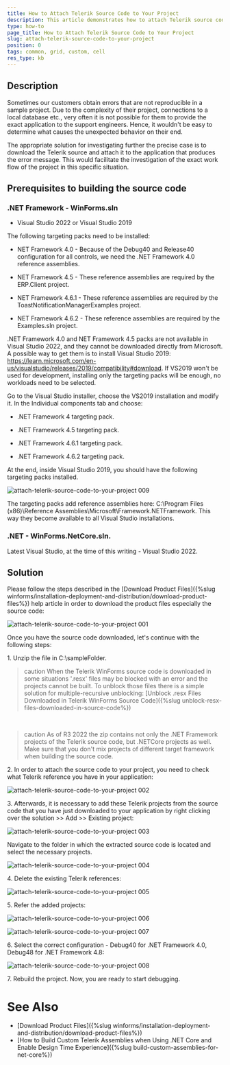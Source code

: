 ```yaml
---
title: How to Attach Telerik Source Code to Your Project
description: This article demonstrates how to attach Telerik source code to your project
type: how-to
page_title: How to Attach Telerik Source Code to Your Project 
slug: attach-telerik-source-code-to-your-project
position: 0
tags: common, grid, custom, cell
res_type: kb
---
```


## Description

Sometimes our customers obtain errors that are not reproducible in a sample project. Due to the complexity of their project, connections to a local database etc., very often it is not possible for them to provide the exact application to the support engineers. Hence, it wouldn't be easy to determine what causes the unexpected behavior on their end.

The appropriate solution for investigating further the precise case is to download the Telerik source and attach it to the application that produces the error message. This would facilitate the investigation of the exact work flow of the project in this specific situation.

## Prerequisites to building the source code

### .NET Framework - WinForms.sln

* Visual Studio 2022 or Visual Studio 2019 

The following targeting packs need to be installed:  

* NET Framework 4.0 - Because of the Debug40 and Release40 configuration for all controls, we need the .NET Framework 4.0 reference assemblies. 

* NET Framework 4.5 - These reference assemblies are required by the ERP.Client project. 

* NET Framework 4.6.1 - These reference assemblies are required by the ToastNotificationManagerExamples project. 

* NET Framework 4.6.2 - These reference assemblies are required by the Examples.sln project. 

.NET Framework 4.0 and NET Framework 4.5 packs are not available in Visual Studio 2022, and they cannot be downloaded directly from Microsoft. A possible way to get them is to install Visual Studio 2019: https://learn.microsoft.com/en-us/visualstudio/releases/2019/compatibility#download. If VS2019 won't be used for development, installing only the targeting packs will be enough, no workloads need to be selected. 

Go to the Visual Studio installer, choose the VS2019 installation and modify it. In the Individual components tab and choose: 

* .NET Framework 4 targeting pack. 

* .NET Framework 4.5 targeting pack. 

* .NET Framework 4.6.1 targeting pack. 

* .NET Framework 4.6.2 targeting pack. 

At the end, inside Visual Studio 2019, you should have the following targeting packs installed. 

![attach-telerik-source-code-to-your-project 009](images/attach-telerik-source-code-to-your-project009.png) 

The targeting packs add reference assemblies here: C:\Program Files (x86)\Reference Assemblies\Microsoft\Framework\.NETFramework. This way they become available to all Visual Studio installations. 

### .NET - WinForms.NetCore.sln. 

Latest Visual Studio, at the time of this writing - Visual Studio 2022.
 
## Solution 

Please follow the steps described in the [Download Product Files]({%slug winforms/installation-deployment-and-distribution/download-product-files%}) help article in order to download the product files especially the source code:

![attach-telerik-source-code-to-your-project 001](images/attach-telerik-source-code-to-your-project001.png)

Once you have the source code downloaded, let's continue with the following steps:

1\. Unzip the file in C:\sampleFolder. 

>caution When the Telerik WinForms source code is downloaded in some situations '.resx' files may be blocked with an error and the projects cannot be built. To unblock those files there is a simple solution for multiple-recursive unblocking: [Unblock .resx Files Downloaded in Telerik WinForms Source Code]({%slug unblock-resx-files-downloaded-in-source-code%})

<br>

>caution As of R3 2022 the zip contains not only the .NET Framework projects of the Telerik source code, but .NETCore projects as well. Make sure that you don't mix projects of different target framework when building the source code.
>

2\. In order to attach the source code to your project, you need to check what Telerik reference you have in your application:

![attach-telerik-source-code-to-your-project 002](images/attach-telerik-source-code-to-your-project002.png)

3\. Afterwards, it is necessary to add these Telerik projects from the source code that you have just downloaded to your application by right clicking over the solution >> Add >> Existing project:

![attach-telerik-source-code-to-your-project 003](images/attach-telerik-source-code-to-your-project003.png)

Navigate to the folder in which the extracted source code is located and select the necessary projects.

![attach-telerik-source-code-to-your-project 004](images/attach-telerik-source-code-to-your-project004.png)

4\. Delete the existing Telerik references:

![attach-telerik-source-code-to-your-project 005](images/attach-telerik-source-code-to-your-project005.png)

5\. Refer the added projects:

![attach-telerik-source-code-to-your-project 006](images/attach-telerik-source-code-to-your-project006.png)

![attach-telerik-source-code-to-your-project 007](images/attach-telerik-source-code-to-your-project007.png)

6\. Select the correct configuration - Debug40 for .NET Framework 4.0, Debug48 for .NET Framework 4.8:

![attach-telerik-source-code-to-your-project 008](images/attach-telerik-source-code-to-your-project008.png)

7\. Rebuild the project. Now, you are ready to start debugging.

# See Also

* [Download Product Files]({%slug winforms/installation-deployment-and-distribution/download-product-files%}) 
* [How to Build Custom Telerik Assemblies when Using .NET Core and Enable Design Time Experience]({%slug build-custom-assemblies-for-net-core%})

